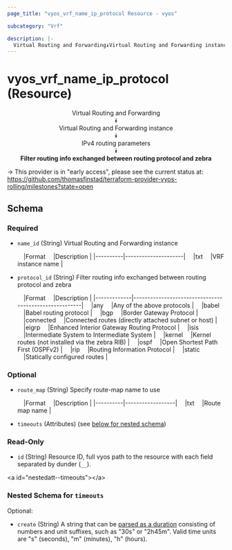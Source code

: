 ```yaml
---
page_title: "vyos_vrf_name_ip_protocol Resource - vyos"

subcategory: "Vrf"

description: |- 
  Virtual Routing and Forwarding⯯Virtual Routing and Forwarding instance⯯IPv4 routing parameters⯯Filter routing info exchanged between routing protocol and zebra
---
```


# vyos_vrf_name_ip_protocol (Resource)
<center>

Virtual Routing and Forwarding  
⯯  
Virtual Routing and Forwarding instance  
⯯  
IPv4 routing parameters  
⯯  
**Filter routing info exchanged between routing protocol and zebra**


</center>

-> This provider is in "early access", please see the current status at: https://github.com/thomasfinstad/terraform-provider-vyos-rolling/milestones?state=open

## Schema

### Required

- `name_id` (String) Virtual Routing and Forwarding instance

    &emsp;|Format  &emsp;|Description        |
    |----------|---------------------|
    &emsp;|txt     &emsp;|VRF instance name  |
- `protocol_id` (String) Filter routing info exchanged between routing protocol and zebra

    &emsp;|Format     &emsp;|Description                                          |
    |-------------|-------------------------------------------------------|
    &emsp;|any        &emsp;|Any of the above protocols                           |
    &emsp;|babel      &emsp;|Babel routing protocol                               |
    &emsp;|bgp        &emsp;|Border Gateway Protocol                              |
    &emsp;|connected  &emsp;|Connected routes (directly attached subnet or host)  |
    &emsp;|eigrp      &emsp;|Enhanced Interior Gateway Routing Protocol           |
    &emsp;|isis       &emsp;|Intermediate System to Intermediate System           |
    &emsp;|kernel     &emsp;|Kernel routes (not installed via the zebra RIB)      |
    &emsp;|ospf       &emsp;|Open Shortest Path First (OSPFv2)                    |
    &emsp;|rip        &emsp;|Routing Information Protocol                         |
    &emsp;|static     &emsp;|Statically configured routes                         |

### Optional

- `route_map` (String) Specify route-map name to use

    &emsp;|Format  &emsp;|Description     |
    |----------|------------------|
    &emsp;|txt     &emsp;|Route map name  |
- `timeouts` (Attributes) (see [below for nested schema](#nestedatt--timeouts))

### Read-Only

- `id` (String) Resource ID, full vyos path to the resource with each field separated by dunder (`__`).

&lt;a id=&#34;nestedatt--timeouts&#34;&gt;&lt;/a&gt;
### Nested Schema for `timeouts`

Optional:

- `create` (String) A string that can be [parsed as a duration](https://pkg.go.dev/time#ParseDuration) consisting of numbers and unit suffixes, such as &#34;30s&#34; or &#34;2h45m&#34;. Valid time units are &#34;s&#34; (seconds), &#34;m&#34; (minutes), &#34;h&#34; (hours).  
